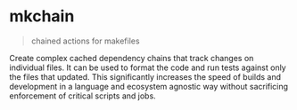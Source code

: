 # mkchain

> chained actions for makefiles

Create complex cached dependency chains that track changes on
individual files. It can be used to format the code and run tests against
only the files that updated. This significantly increases the speed of builds
and development in a language and ecosystem agnostic way without sacrificing
enforcement of critical scripts and jobs.
